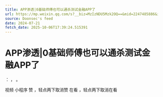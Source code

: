 ```yaml
---
title: APP渗透|0基础师傅也可以通杀测试金融APP了
url: https://mp.weixin.qq.com/s?__biz=MzIzNDU5Mzk2OQ==&mid=2247485886&idx=1&sn=25b62d9f1e0ab1ace6c76bdaabb607b0
source: Doonsec's feed
date: 2024-07-21
fetch_date: 2025-10-06T17:39:24.515391
---
```


# APP渗透|0基础师傅也可以通杀测试金融APP了

：
，
。

视频
小程序
赞
，轻点两下取消赞
在看
，轻点两下取消在看